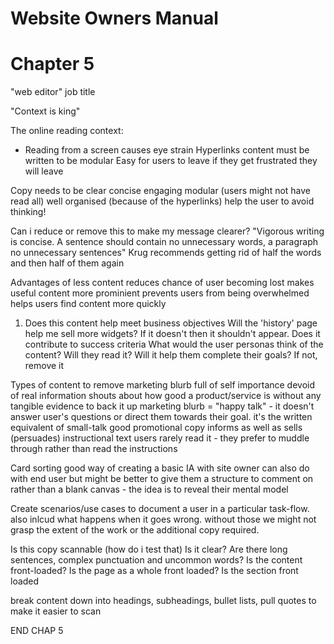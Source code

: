 # Website Owners Manual

# Chapter 5

"web editor" job title

"Context is king"

The online reading context:

* Reading from a screen
	causes eye strain
Hyperlinks
	content must be written to be modular
Easy for users to leave
	if they get frustrated they will leave

Copy needs to be
	clear
	concise
	engaging
	modular (users might not have read all)
	well organised (because of the hyperlinks)
	help the user to avoid thinking!

Can i reduce or remove this to make my message clearer?
"Vigorous writing is concise. A sentence should contain no unnecessary words, a paragraph no unnecessary sentences"
Krug recommends getting rid of half the words and then half of them again

Advantages of less content
	reduces chance of user becoming lost
	makes useful content more prominient
	prevents users from being overwhelmed
	helps users find content more quickly

1. Does this content help meet business objectives
	Will the 'history' page help me sell more widgets? If it doesn't then it shouldn't appear.
Does it contribute to success criteria
What would the user personas think of the content?
	Will they read it?
	Will it help them complete their goals?
	If not, remove it

Types of content to remove
	marketing blurb
		full of self importance
		devoid of real information
		shouts about how good a product/service is without any tangible evidence to back it up
		marketing blurb = "happy talk" - it doesn't answer user's questions or direct them towards their goal. it's the written equivalent of small-talk
		good promotional copy informs as well as sells (persuades)
	instructional text
		users rarely read it - they prefer to muddle through rather than read the instructions

Card sorting
	good way of creating a basic IA with site owner
	can also do with end user but might be better to give them a structure to comment on rather than a blank canvas - the idea is to reveal their mental model

Create scenarios/use cases to document a user in a particular task-flow. also inlcud what happens when it goes wrong. without those we might not grasp the extent of the work or the additional copy required.

Is this copy scannable (how do i test that)
Is it clear? Are there long sentences, complex punctuation and uncommon words?
Is the content front-loaded? Is the page as a whole front loaded? Is the section front loaded

break content down into headings, subheadings, bullet lists, pull quotes to make it easier to scan

END CHAP 5